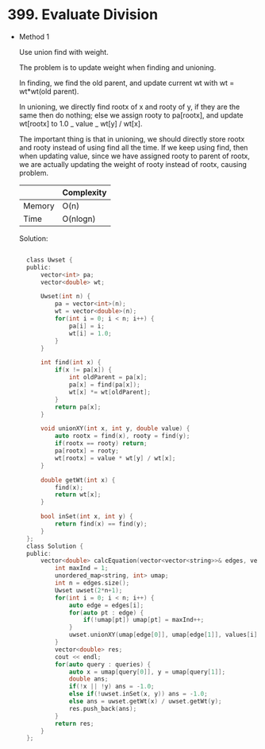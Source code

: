 # 399. Evaluate Division

- Method 1

  Use union find with weight.

  The problem is to update weight when finding and unioning.

  In finding, we find the old parent, and update current wt with wt = wt\*wt(old parent).

  In unioning, we directly find rootx of x and rooty of y, if they are the same then do nothing; else we assign rooty to pa[rootx], and update wt[rootx] to 1.0 _ value _ wt[y] / wt[x].

  The important thing is that in unioning, we should directly store rootx and rooty instead of using find all the time. If we keep using find, then when updating value, since we have assigned rooty to parent of rootx, we are actually updating the weight of rooty instead of rootx, causing problem.

  |        | Complexity |
  | ------ | ---------- |
  | Memory | O(n)       |
  | Time   | O(nlogn)   |

  Solution:

  ```h

    class Uwset {
    public:
        vector<int> pa;
        vector<double> wt;

        Uwset(int n) {
            pa = vector<int>(n);
            wt = vector<double>(n);
            for(int i = 0; i < n; i++) {
                pa[i] = i;
                wt[i] = 1.0;
            }
        }

        int find(int x) {
            if(x != pa[x]) {
                int oldParent = pa[x];
                pa[x] = find(pa[x]);
                wt[x] *= wt[oldParent];
            }
            return pa[x];
        }

        void unionXY(int x, int y, double value) {
            auto rootx = find(x), rooty = find(y);
            if(rootx == rooty) return;
            pa[rootx] = rooty;
            wt[rootx] = value * wt[y] / wt[x];
        }

        double getWt(int x) {
            find(x);
            return wt[x];
        }

        bool inSet(int x, int y) {
            return find(x) == find(y);
        }
    };
    class Solution {
    public:
        vector<double> calcEquation(vector<vector<string>>& edges, vector<double>& values, vector<vector<string>>& queries) {
            int maxInd = 1;
            unordered_map<string, int> umap;
            int n = edges.size();
            Uwset uwset(2*n+1);
            for(int i = 0; i < n; i++) {
                auto edge = edges[i];
                for(auto pt : edge) {
                    if(!umap[pt]) umap[pt] = maxInd++;
                }
                uwset.unionXY(umap[edge[0]], umap[edge[1]], values[i]);
            }
            vector<double> res;
            cout << endl;
            for(auto query : queries) {
                auto x = umap[query[0]], y = umap[query[1]];
                double ans;
                if(!x || !y) ans = -1.0;
                else if(!uwset.inSet(x, y)) ans = -1.0;
                else ans = uwset.getWt(x) / uwset.getWt(y);
                res.push_back(ans);
            }
            return res;
        }
    };

  ```

<!-- - Method 2

    This is another method.

    | |   Complexity  |
    | ----------- | ----------- |
    |  Memory     | O(n) |
    |      Time       |  O(n) |


    Solution:

    ``` h



    ```

- Additional Knowledge:

    Here are some additional knowledge.



<br> -->
